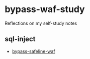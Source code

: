 # bypass-waf-study
Reflections on my self-study notes

## sql-inject
- [bypass-safeline-waf](sql-inject/safeline/ct-1.md)